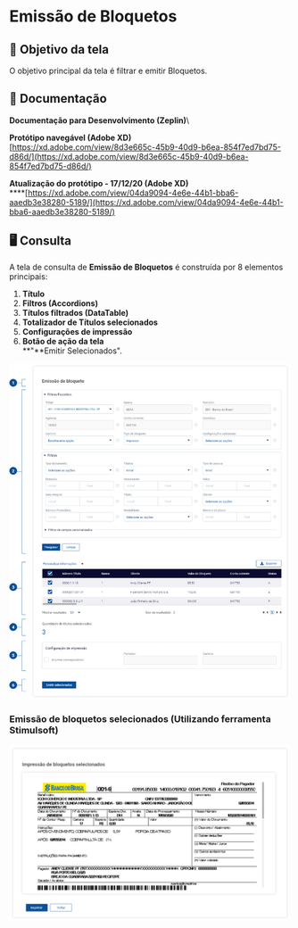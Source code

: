 # Emissão de Bloquetos

## 🎯 Objetivo da tela

O objetivo principal da tela é filtrar e emitir Bloquetos.

## 📝 Documentação

**Documentação para Desenvolvimento (Zeplin)**\


**Protótipo navegável (Adobe XD)**\
[https://xd.adobe.com/view/8d3e665c-45b9-40d9-b6ea-854f7ed7bd75-d86d/](https://xd.adobe.com/view/8d3e665c-45b9-40d9-b6ea-854f7ed7bd75-d86d/)

**Atualização do protótipo  - 17/12/20 (Adobe XD)** \
****[https://xd.adobe.com/view/04da9094-4e6e-44b1-bba6-aaedb3e38280-5189/](https://xd.adobe.com/view/04da9094-4e6e-44b1-bba6-aaedb3e38280-5189/)

## 🖥️ Consulta

A tela de consulta de **Emissão de Bloquetos** é construída por 8 elementos principais:

1. **Título**
2. **Filtros (Accordions)**
3. **Títulos filtrados (DataTable)**
4. **Totalizador de Títulos selecionados**
5. **Configurações de impressão**
6. **Botão de ação da tela**\
   **"**Emitir Selecionados".

![](<../../.gitbook/assets/image (833).png>)

### Emissão de bloquetos selecionados (Utilizando ferramenta Stimulsoft)

![](<../../.gitbook/assets/image (839).png>)
